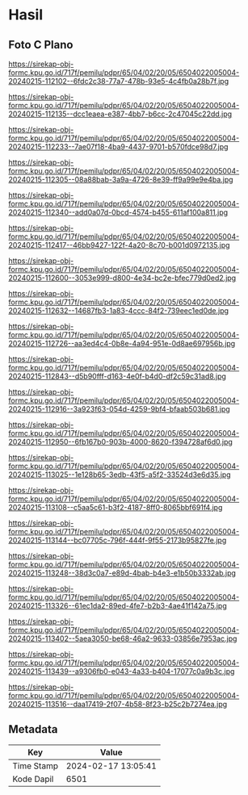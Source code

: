 # Hasil

## Foto C Plano

https://sirekap-obj-formc.kpu.go.id/717f/pemilu/pdpr/65/04/02/20/05/6504022005004-20240215-112102--6fdc2c38-77a7-478b-93e5-4c4fb0a28b7f.jpg

https://sirekap-obj-formc.kpu.go.id/717f/pemilu/pdpr/65/04/02/20/05/6504022005004-20240215-112135--dcc1eaea-e387-4bb7-b6cc-2c47045c22dd.jpg

https://sirekap-obj-formc.kpu.go.id/717f/pemilu/pdpr/65/04/02/20/05/6504022005004-20240215-112233--7ae07f18-4ba9-4437-9701-b570fdce98d7.jpg

https://sirekap-obj-formc.kpu.go.id/717f/pemilu/pdpr/65/04/02/20/05/6504022005004-20240215-112305--08a88bab-3a9a-4726-8e39-ff9a99e9e4ba.jpg

https://sirekap-obj-formc.kpu.go.id/717f/pemilu/pdpr/65/04/02/20/05/6504022005004-20240215-112340--add0a07d-0bcd-4574-b455-611af100a811.jpg

https://sirekap-obj-formc.kpu.go.id/717f/pemilu/pdpr/65/04/02/20/05/6504022005004-20240215-112417--46bb9427-122f-4a20-8c70-b001d0972135.jpg

https://sirekap-obj-formc.kpu.go.id/717f/pemilu/pdpr/65/04/02/20/05/6504022005004-20240215-112600--3053e999-d800-4e34-bc2e-bfec779d0ed2.jpg

https://sirekap-obj-formc.kpu.go.id/717f/pemilu/pdpr/65/04/02/20/05/6504022005004-20240215-112632--14687fb3-1a83-4ccc-84f2-739eec1ed0de.jpg

https://sirekap-obj-formc.kpu.go.id/717f/pemilu/pdpr/65/04/02/20/05/6504022005004-20240215-112726--aa3ed4c4-0b8e-4a94-951e-0d8ae697956b.jpg

https://sirekap-obj-formc.kpu.go.id/717f/pemilu/pdpr/65/04/02/20/05/6504022005004-20240215-112843--d5b90fff-d163-4e0f-b4d0-df2c59c31ad8.jpg

https://sirekap-obj-formc.kpu.go.id/717f/pemilu/pdpr/65/04/02/20/05/6504022005004-20240215-112916--3a923f63-054d-4259-9bf4-bfaab503b681.jpg

https://sirekap-obj-formc.kpu.go.id/717f/pemilu/pdpr/65/04/02/20/05/6504022005004-20240215-112950--6fb167b0-903b-4000-8620-f394728af6d0.jpg

https://sirekap-obj-formc.kpu.go.id/717f/pemilu/pdpr/65/04/02/20/05/6504022005004-20240215-113025--1e128b65-3edb-43f5-a5f2-33524d3e6d35.jpg

https://sirekap-obj-formc.kpu.go.id/717f/pemilu/pdpr/65/04/02/20/05/6504022005004-20240215-113108--c5aa5c61-b3f2-4187-8ff0-8065bbf691f4.jpg

https://sirekap-obj-formc.kpu.go.id/717f/pemilu/pdpr/65/04/02/20/05/6504022005004-20240215-113144--bc07705c-796f-444f-9f55-2173b95827fe.jpg

https://sirekap-obj-formc.kpu.go.id/717f/pemilu/pdpr/65/04/02/20/05/6504022005004-20240215-113248--38d3c0a7-e89d-4bab-b4e3-e1b50b3332ab.jpg

https://sirekap-obj-formc.kpu.go.id/717f/pemilu/pdpr/65/04/02/20/05/6504022005004-20240215-113326--61ec1da2-89ed-4fe7-b2b3-4ae41f142a75.jpg

https://sirekap-obj-formc.kpu.go.id/717f/pemilu/pdpr/65/04/02/20/05/6504022005004-20240215-113402--5aea3050-be68-46a2-9633-03856e7953ac.jpg

https://sirekap-obj-formc.kpu.go.id/717f/pemilu/pdpr/65/04/02/20/05/6504022005004-20240215-113439--a9306fb0-e043-4a33-b404-17077c0a9b3c.jpg

https://sirekap-obj-formc.kpu.go.id/717f/pemilu/pdpr/65/04/02/20/05/6504022005004-20240215-113516--daa17419-2f07-4b58-8f23-b25c2b7274ea.jpg


## Metadata

| Key        | Value               |
| ---------- | ------------------- |
| Time Stamp | 2024-02-17 13:05:41 |
| Kode Dapil | 6501                |



